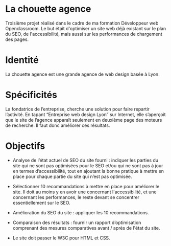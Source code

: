 # La chouette agence
Troisième projet réalisé dans le cadre de ma formation Développeur web Openclassroom. Le but était d'optimiser un site web déjà existant sur le plan du SEO, de l'accessibilité, mais aussi sur les performances de chargement des pages.

# Identité
La chouette agence est une grande agence de web design basée à Lyon.

# Spécificités
La fondatrice de l’entreprise, cherche une solution pour faire repartir l’activité. En tapant “Entreprise web design Lyon” sur Internet, elle s’aperçoit que le site de l’agence apparaît seulement en deuxième page des moteurs de recherche. Il faut donc améliorer ces résultats.

# Objectifs
- Analyse de l’état actuel de SEO du site fourni : indiquer les parties du site qui ne sont pas optimisées pour le SEO et/ou qui ne sont pas à jour en termes d’accessibilité, tout en ajoutant la bonne pratique à mettre en place pour chaque partie du site qui n’est pas optimisée.

- Sélectionner 10 recommandations à mettre en place pour améliorer le site. Il doit au moins y en avoir une concernant l'accessibilité, et une concernant les performances, le reste devant se concentrer essentiellement sur le SEO.

- Amélioration du SEO du site : appliquer les 10 recommandations.

- Comparaison des résultats : fournir un rapport d’optimisation comprenant des mesures comparatives avant / après de l'état du site.

- Le site doit passer le W3C pour HTML et CSS.
